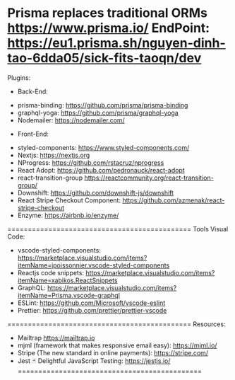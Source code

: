 Prisma replaces traditional ORMs https://www.prisma.io/
EndPoint: https://eu1.prisma.sh/nguyen-dinh-tao-6dda05/sick-fits-taoqn/dev
=============================================
Plugins:
- Back-End:
 + prisma-binding: https://github.com/prisma/prisma-binding
 + graphql-yoga: https://github.com/prisma/graphql-yoga
 + Nodemailer: https://nodemailer.com/
- Front-End:
 + styled-components: https://www.styled-components.com/
 + Nextjs: https://nextjs.org
 + NProgress: https://github.com/rstacruz/nprogress
 + React Adopt: https://github.com/pedronauck/react-adopt
 + react-transition-group https://reactcommunity.org/react-transition-group/
 + Downshift: https://github.com/downshift-js/downshift
 + React Stripe Checkout Component: https://github.com/azmenak/react-stripe-checkout
 + Enzyme: https://airbnb.io/enzyme/


=============================================
Tools Visual Code:
 + vscode-styled-components: https://marketplace.visualstudio.com/items?itemName=jpoissonnier.vscode-styled-components
 + Reactjs code snippets: https://marketplace.visualstudio.com/items?itemName=xabikos.ReactSnippets
 + GraphQL: https://marketplace.visualstudio.com/items?itemName=Prisma.vscode-graphql
 + ESLint: https://github.com/Microsoft/vscode-eslint
 + Prettier: https://github.com/prettier/prettier-vscode


=============================================
Resources:
 + Mailtrap https://mailtrap.io
 + mjml (framework that makes responsive email easy): https://mjml.io/
 + Stripe (The new standard in online payments): https://stripe.com/
 + Jest 🃏 Delightful JavaScript Testing: https://jestjs.io/
=============================================

